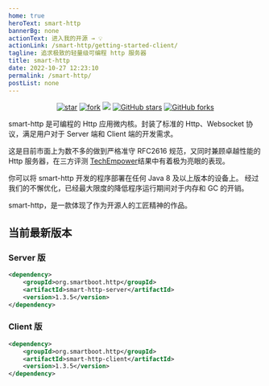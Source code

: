 ```yaml
---
home: true
heroText: smart-http
bannerBg: none
actionText: 进入我的开源 → 💡
actionLink: /smart-http/getting-started-client/
tagline: 追求极致的轻量级可编程 http 服务器
title: smart-http
date: 2022-10-27 12:23:10
permalink: /smart-http/
postList: none
---
```

<script>
if(typeof location!== 'undefined'){
    location.href="https://smartboot.tech/feat/"
}

</script>
<p align="center">
  <a href='https://gitee.com/smartboot/smart-http' target="_blank"><img src='https://gitee.com/smartboot/smart-http/badge/star.svg?theme=gvp' alt='star' class="no-zoom"/></a>
  <a href='https://gitee.com/smartboot/smart-http' target="_blank"><img src='https://gitee.com/smartboot/smart-http/badge/fork.svg?theme=gvp' alt='fork' class="no-zoom"/></a>
  <a href="https://www.murphysec.com/dr/q85pmjEnPUFZx28ozS" alt="OSCS Status"><img src="https://www.oscs1024.com/platform/badge/smartboot/smart-http.svg?size=small" class="no-zoom"/></a>
  <a href="https://github.com/smartboot/smart-http" target="_blank"><img src='https://img.shields.io/github/stars/smartboot/smart-http' alt='GitHub stars' class="no-zoom"></a>
  <a href="https://github.com/smartboot/smart-http" target="_blank"><img src='https://img.shields.io/github/forks/smartboot/smart-http' alt='GitHub forks' class="no-zoom"></a>
</p>
smart-http 是可编程的 Http 应用微内核。封装了标准的 Http、Websocket 协议，满足用户对于 Server 端和 Client 端的开发需求。

这是目前市面上为数不多的做到严格准守 RFC2616 规范，又同时兼顾卓越性能的 Http 服务器，在三方评测 [TechEmpower](https://www.techempower.com/benchmarks/#section=data-r20&hw=ph&test=plaintext&l=zik0vz-sf)结果中有着极为亮眼的表现。

你可以将 smart-http 开发的程序部署在任何 Java 8 及以上版本的设备上。
经过我们的不懈优化，已经最大限度的降低程序运行期间对于内存和 GC 的开销。

smart-http，是一款体现了作为开源人的工匠精神的作品。
## 当前最新版本
### Server 版
```xml
<dependency>
    <groupId>org.smartboot.http</groupId>
    <artifactId>smart-http-server</artifactId>
    <version>1.3.5</version>
</dependency>
```
### Client 版
```xml
<dependency>
    <groupId>org.smartboot.http</groupId>
    <artifactId>smart-http-client</artifactId>
    <version>1.3.5</version>
</dependency>
```
